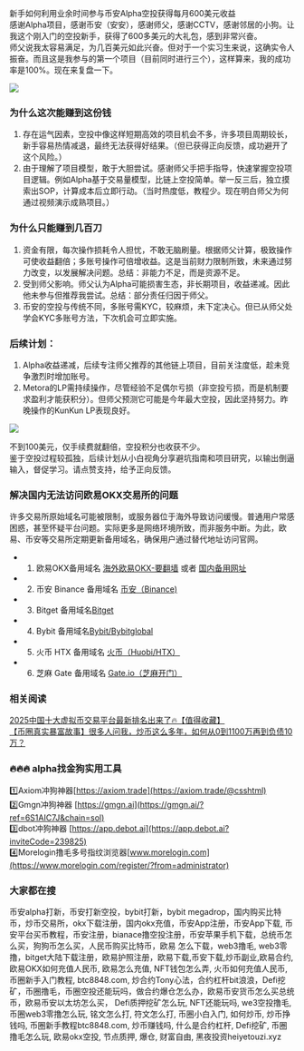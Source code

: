 新手如何利用业余时间参与币安Alpha空投获得每月600美元收益  
感谢Alpha项目，感谢币安（安安），感谢师父，感谢CCTV，感谢邻居的小狗。让我这个刚入门的空投新手，获得了600多美元的大礼包，感到非常兴奋。  
师父说我太容易满足，为几百美元如此兴奋。但对于一个实习生来说，这确实令人振奋。而且这是我参与的第一个项目（目前同时进行三个），这样算来，我的成功率是100%。现在来复盘一下。  

[![](https://307e939.webp.li/20250722164952647.png)](https://btc8848.com/top-10-exchanges)  

### 为什么这次能赚到这份钱  
1. 存在运气因素，空投中像这样短期高效的项目机会不多，许多项目周期较长，新手容易热情减退，最终无法获得好结果。（但已获得正向反馈，成功避开了这个风险。）  
2. 由于理解了项目模型，敢于大胆尝试。感谢师父手把手指导，快速掌握空投项目逻辑。例如Alpha基于交易量模型，比链上空投简单。举一反三后，独立摸索出SOP，计算成本后立即行动。（当时热度低，教程少。现在明白师父为何通过视频演示成熟项目。）  

### 为什么只能赚到几百刀  
1. 资金有限，每次操作损耗令人担忧，不敢无脑刷量。根据师父计算，极致操作可使收益翻倍；多账号操作可倍增收益。这是当前财力限制所致，未来通过努力改变，以发展解决问题。总结：非能力不足，而是资源不足。  
2. 受到师父影响。师父认为Alpha可能损害生态，非长期项目，收益递减。因此他未参与但推荐我尝试。总结：部分责任归因于师父。  
3. 币安的空投与传统不同，多账号需KYC，较麻烦，未下定决心。但已从师父处学会KYC多账号方法，下次机会可立即实施。  

### 后续计划：  
1. Alpha收益递减，后续专注师父推荐的其他链上项目，目前关注度低，趁未竞争激烈时增加账号。  
2. Metora的LP需持续操作，尽管经验不足偶尔亏损（非空投亏损，而是机制要求盈利才能获积分）。但师父预测它可能是今年最大空投，因此坚持努力。昨晚操作的KunKun LP表现良好。  

[![](https://307e939.webp.li/20250722164925504.png)](https://btc8848.com/top-10-exchanges)  

不到100美元，仅手续费就翻倍，空投积分也收获不少。  
鉴于空投过程较孤独，后续计划从小白视角分享避坑指南和项目研究，以输出倒逼输入，督促学习。请点赞支持，给予正向反馈。  

### 解决国内无法访问欧易OKX交易所的问题  
许多交易所原始域名可能被限制，或服务器位于海外导致访问缓慢。普通用户常感困惑，甚至怀疑平台问题。实际更多是网络环境所致，而非服务中断。为此，欧易、币安等交易所定期更新备用域名，确保用户通过替代地址访问官网。  

- 1. 欧易OKX备用域名 [海外欧易OKX-要翻墙](https://www.okx.com/join/76527935) 或者 [国内备用网址](https://www.chouyi.kim/zh-hans/join/76527935)  
- 2. 币安 Binance 备用域名 [币安（Binance)](https://accounts.binance.com/zh-CN/register?ref=36457687)  
- 3. Bitget 备用域名[Bitget](https://www.bitget.com/zh-CN/referral/register?from=referral&clacCode=VRNEYUTR)  
- 4. Bybit 备用域名[Bybit/Bybitglobal](https://www.bybitglobal.com/zh-MY/invite/?ref=VMKORMM)  
- 5. 火币 HTX 备用域名 [火币（Huobi/HTX）](https://www.htx.com/invite/zh-cn/1f?invite_code=whf45223)  
- 6. 芝麻 Gate 备用域名 [Gate.io（芝麻开门）](https://www.gate.io/zh/signup?ref_type=103&ref=A1ERAQ)  

### 相关阅读  
[2025中国十大虚拟币交易平台最新排名出来了🔥【值得收藏】](https://btc8848.com/top-10-exchanges/)  
[【币圈真实暴富故事】很多人问我，炒币这么多年，如何从0到1100万再到负债10万？](https://heiyetouzi.xyz/biquanstory001/)  

### 🔥🔥🔥 alpha找金狗实用工具  
1️⃣Axiom冲狗神器[https://axiom.trade](https://axiom.trade/@csshtml)  
2️⃣Gmgn冲狗神器 [https://gmgn.ai](https://gmgn.ai/?ref=6S1AIC7J&chain=sol)  
3️⃣dbot冲狗神器 [https://app.debot.ai](https://app.debot.ai?inviteCode=239825)  
4️⃣Morelogin撸毛多号指纹浏览器[www.morelogin.com](https://www.morelogin.com/register/?from=administrator)  

### 大家都在搜  
币安alpha打新，币安打新空投，bybit打新，bybit megadrop，国内购买比特币，炒币交易所，okx下载注册，国内okx充值，币安App注册，币安App下载, 币安平台买币教程，币安注册，bianace撸空投注册，币安苹果手机下载，总统币怎么买，狗狗币怎么买，人民币购买比特币，欧易 怎么下载，web3撸毛, web3零撸，bitget大陆下载注册，欧易护照注册，欧易下载,币安下载,炒币副业,欧易合约, 欧易OKX如何充值人民币, 欧易怎么充值, NFT钱包怎么弄, 火币如何充值人民币, 币圈新手入门教程, btc8848.com, 炒合约Tony心法，合约杠杆bit浪浪，Defi挖矿，币圈撸毛，币圈空投还能玩吗，做合约爆仓怎么办，欧易币安货币怎么买总统币，欧易币安以太坊怎么买， Defi质押挖矿怎么玩, NFT还能玩吗, we3空投撸毛, 币圈web3零撸怎么玩, 铭文怎么打, 符文怎么打, 币圈小白入门, 如何炒币, 炒币挣钱吗, 币圈新手教程btc8848.com, 炒币赚钱吗, 什么是合约杠杆, Defi挖矿, 币圈撸毛怎么玩, 欧易okx空投, 节点质押, 爆仓, 财富自由, 黑夜投资heiyetouzi.xyz